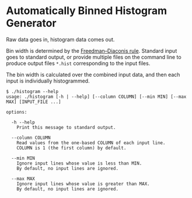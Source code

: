 Automatically Binned Histogram Generator
========================================
Raw data goes in, histogram data comes out.

Bin width is determined by the [Freedman–Diaconis rule][1]. Standard input goes
to standard output, or provide multiple files on the command line to produce
output files `*.hist` corresponding to the input files.

The bin width is calculated over the combined input data, and then each input
is individually histogrammed.

```console
$ ./histogram --help
usage: ./histogram [-h | --help] [--column COLUMN] [--min MIN] [--max MAX] [INPUT_FILE ...]

options:

  -h --help
    Print this message to standard output.

  --column COLUMN
    Read values from the one-based COLUMN of each input line.
    COLUMN is 1 (the first column) by default.

  --min MIN
    Ignore input lines whose value is less than MIN.
    By default, no input lines are ignored.

  --max MAX
    Ignore input lines whose value is greater than MAX.
    By default, no input lines are ignored.
```

[1]: https://en.wikipedia.org/wiki/Histogram#Freedman%E2%80%93Diaconis_rule

